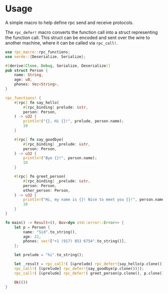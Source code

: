 # Usage

A simple macro to help define rpc send and receive protocols. 

The `rpc_defer!` macro converts the function call into a 
struct representing the function call. This struct can be 
encoded and sent over the wire to another machine, where it 
can be called via `rpc_call!`.

```rust
use rpc_macro::rpc_functions;
use serde::{Deserialize, Serialize};

#[derive(Clone, Debug, Serialize, Deserialize)]
pub struct Person {
    name: String,
    age: u8,
    phones: Vec<String>,
}

rpc_functions! {
    #[rpc] fn say_hello(
        #[rpc_binding] prelude: &str,
        person: Person, 
    ) -> u32 {
        println!("{}, Hi {}!", prelude, person.name);
        10
    }

    #[rpc] fn say_goodbye(
        #[rpc_binding] _prelude: &str,
        person: Person,
    ) -> u32 {
        println!("Bye {}!", person.name);
        10
    }

    #[rpc] fn greet_person(
        #[rpc_binding] _prelude: &str,
        person: Person,
        other_person: Person,
    ) -> u32 {
        println!("Hi, my name is {}! Nice to meet you {}!", person.name, other_person.name);
        10
    }
}

fn main() -> Result<(), Box<dyn std::error::Error>> {
    let p = Person {
        name: "Sid".to_string(),
        age: 22,
        phones: vec!["+1 (917) 853 6754".to_string()],
    };

    let prelude = "hi".to_string();

    let _result = rpc_call!( [&prelude] rpc_defer!{say_hello(p.clone())});
    rpc_call!( [&prelude] rpc_defer!{say_goodbye(p.clone())});
    rpc_call!( [&prelude] rpc_defer!( greet_person(p.clone(), p.clone() ) ));

    Ok(())
}
```
